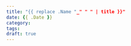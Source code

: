 ```yaml
---
title: "{{ replace .Name "_" " " | title }}"
date: {{ .Date }}
category: 
tags: 
draft: true
---
```



